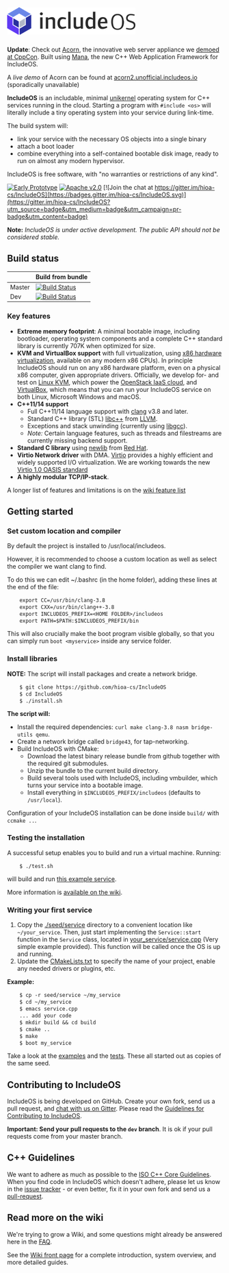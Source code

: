 ![IncludeOS Logo](./doc/logo.png)
================================================

**Update**: Check out [Acorn](examples/acorn/), the innovative web server appliance we [demoed at CppCon](https://www.youtube.com/watch?v=t4etEwG2_LY). Built using [Mana](lib/mana/), the new C++ Web Application Framework for IncludeOS.

A *live demo* of Acorn can be found at [acorn2.unofficial.includeos.io](http://acorn2.unofficial.includeos.io) (sporadically unavailable)

**IncludeOS** is an includable, minimal [unikernel](https://en.wikipedia.org/wiki/Unikernel) operating system for C++ services running in the cloud. Starting a program with `#include <os>` will literally include a tiny operating system into your service during link-time.

The build system will:
* link your service with the necessary OS objects into a single binary
* attach a boot loader
* combine everything into a self-contained bootable disk image, ready to run on almost any modern hypervisor.

IncludeOS is free software, with "no warranties or restrictions of any kind".

[![Early Prototype](https://img.shields.io/badge/IncludeOS-v0.8.1-yellow.svg)](https://github.com/hioa-cs/IncludeOS/releases)
[![Apache v2.0](https://img.shields.io/badge/license-Apache%20v2.0-blue.svg)](http://www.apache.org/licenses/LICENSE-2.0)
[![Join the chat at https://gitter.im/hioa-cs/IncludeOS](https://badges.gitter.im/hioa-cs/IncludeOS.svg)](https://gitter.im/hioa-cs/IncludeOS?utm_source=badge&utm_medium=badge&utm_campaign=pr-badge&utm_content=badge)

**Note:** *IncludeOS is under active development. The public API should not be considered stable.*

## Build status

|        | Build from bundle                                                                                                                                             |
|--------|---------------------------------------------------------------------------------------------------------------------------------------------------------------|
| Master | [![Build Status](https://jenkins.includeos.org/buildStatus/icon?job=shield_master_bundle)](https://jenkins.includeos.org/job/shield_master_bundle/) |
| Dev    | [![Build Status](https://jenkins.includeos.org/buildStatus/icon?job=shield_dev_bundle)](https://jenkins.includeos.org/job/shield_dev_bundle/)      |

### Key features

* **Extreme memory footprint**: A minimal bootable image, including bootloader, operating system components and a complete C++ standard library is currently 707K when optimized for size.
* **KVM and VirtualBox support** with full virtualization, using [x86 hardware virtualization](https://en.wikipedia.org/wiki/X86_virtualization), available on any modern x86 CPUs). In principle IncludeOS should run on any x86 hardware platform, even on a physical x86 computer, given appropriate drivers. Officially, we develop for- and test on [Linux KVM](http://www.linux-kvm.org/page/Main_Page), which power the [OpenStack IaaS cloud](https://www.openstack.org/), and [VirtualBox](https://www.virtualbox.org), which means that you can run your IncludeOS service on both Linux, Microsoft Windows and macOS.
* **C++11/14 support**
    * Full C++11/14 language support with [clang](http://clang.llvm.org) v3.8 and later.
    * Standard C++ library (STL) [libc++](http://libcxx.llvm.org) from [LLVM](http://llvm.org/).
    * Exceptions and stack unwinding (currently using [libgcc](https://gcc.gnu.org/onlinedocs/gccint/Libgcc.html)).
    * *Note:* Certain language features, such as threads and filestreams are currently missing backend support.
* **Standard C library** using [newlib](https://sourceware.org/newlib/) from [Red Hat](http://www.redhat.com/).
* **Virtio Network driver** with DMA. [Virtio](https://www.oasis-open.org/committees/tc_home.php?wg_abbrev=virtio) provides a highly efficient and widely supported I/O virtualization. We are working towards the new [Virtio 1.0 OASIS standard](http://docs.oasis-open.org/virtio/virtio/v1.0/virtio-v1.0.html)
* **A highly modular TCP/IP-stack**.

A longer list of features and limitations is on the [wiki feature list](https://github.com/hioa-cs/IncludeOS/wiki/Features)

## Getting started

### Set custom location and compiler

By default the project is installed to /usr/local/includeos.

However, it is recommended to choose a custom location as well as select the compiler we want clang to find.

To do this we can edit ~/.bashrc (in the home folder), adding these lines at the end of the file:

```
    export CC=/usr/bin/clang-3.8
    export CXX=/usr/bin/clang++-3.8
    export INCLUDEOS_PREFIX=<HOME FOLDER>/includeos
    export PATH=$PATH:$INCLUDEOS_PREFIX/bin
```

This will also crucially make the boot program visible globally, so that you can simply run ```boot <myservice>``` inside any service folder.

### Install libraries

**NOTE:** The script will install packages and create a network bridge.

```
    $ git clone https://github.com/hioa-cs/IncludeOS
    $ cd IncludeOS
    $ ./install.sh
```

**The script will:**

* Install the required dependencies: `curl make clang-3.8 nasm bridge-utils qemu`.
* Create a network bridge called `bridge43`, for tap-networking.
* Build IncludeOS with CMake:
  * Download the latest binary release bundle from github together with the required git submodules.
  * Unzip the bundle to the current build directory.
  * Build several tools used with IncludeOS, including vmbuilder, which turns your service into a bootable image.
  * Install everything in `$INCLUDEOS_PREFIX/includeos` (defaults to `/usr/local`).

Configuration of your IncludeOS installation can be done inside `build/` with `ccmake ..`.

### Testing the installation

A successful setup enables you to build and run a virtual machine. Running:

```
    $ ./test.sh
```

will build and run [this example service](./examples/demo_service/service.cpp).

More information is [available on the wiki](https://github.com/hioa-cs/IncludeOS/wiki/Testing-the-example-service).

### Writing your first service

1. Copy the [./seed/service](./seed/service) directory to a convenient location like `~/your_service`. Then, just start implementing the `Service::start` function in the `Service` class, located in [your_service/service.cpp](./seed/service/service.cpp) (Very simple example provided). This function will be called once the OS is up and running.
2. Update the [CMakeLists.txt](./seed/service/CMakeLists.txt) to specify the name of your project, enable any needed drivers or plugins, etc.

**Example:**

```
    $ cp -r seed/service ~/my_service
    $ cd ~/my_service
    $ emacs service.cpp
    ... add your code
    $ mkdir build && cd build
    $ cmake ..
    $ make
    $ boot my_service
```

Take a look at the [examples](./examples) and the [tests](./test). These all started out as copies of the same seed.

## Contributing to IncludeOS

IncludeOS is being developed on GitHub. Create your own fork, send us a pull request, and [chat with us on Gitter](https://gitter.im/hioa-cs/IncludeOS). Please read the [Guidelines for Contributing to IncludeOS](https://github.com/hioa-cs/IncludeOS/wiki/Contributing-to-IncludeOS).

**Important: Send your pull requests to the `dev` branch**. It is ok if your pull requests come from your master branch.

## C++ Guidelines

We want to adhere as much as possible to the [ISO C++ Core Guidelines](https://github.com/isocpp/CppCoreGuidelines). When you find code in IncludeOS which doesn't adhere, please let us know in the [issue tracker](https://github.com/hioa-cs/IncludeOS/issues) - or even better, fix it in your own fork and send us a [pull-request](https://github.com/hioa-cs/IncludeOS/pulls).

## Read more on the wiki

We're trying to grow a Wiki, and some questions might already be answered here in the [FAQ](https://github.com/hioa-cs/IncludeOS/wiki/FAQ).

See the [Wiki front page](https://github.com/hioa-cs/IncludeOS/wiki) for a complete introduction, system overview, and more detailed guides.
